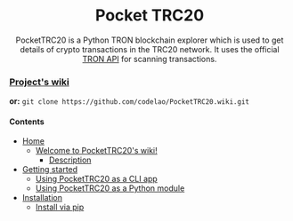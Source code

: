 <h1 align="center">
  Pocket TRC20
</h1>
<p align="center">
  PocketTRC20 is a Python TRON blockchain explorer which is used to get details of crypto transactions in the TRC20 network. It uses the official <a href="https://tronscan.org/#/">TRON API</a> for scanning transactions.
</p>

### [Project's wiki](https://github.com/codelao/PocketTRC20/wiki)
**or:**
`git clone https://github.com/codelao/PocketTRC20.wiki.git`

#### Contents
- [Home](https://github.com/codelao/PocketTRC20/wiki)
  - [Welcome to PocketTRC20's wiki!](https://github.com/codelao/PocketTRC20/wiki#welcome-to-pockettrc20s-wiki)
    - [Description](https://github.com/codelao/PocketTRC20/wiki#description)
- [Getting started](https://github.com/codelao/PocketTRC20/wiki/Getting-started)
  - [Using PocketTRC20 as a CLI app](https://github.com/codelao/PocketTRC20/wiki/Getting-started#using-pockettrc20-as-a-cli-app)
  - [Using PocketTRC20 as a Python module](https://github.com/codelao/PocketTRC20/wiki/Getting-started#using-pockettrc20-as-a-python-module)
- [Installation](https://github.com/codelao/PocketTRC20/wiki/Installation)
  - [Install via pip](https://github.com/codelao/PocketTRC20/wiki/Installation#install-via-pip)
